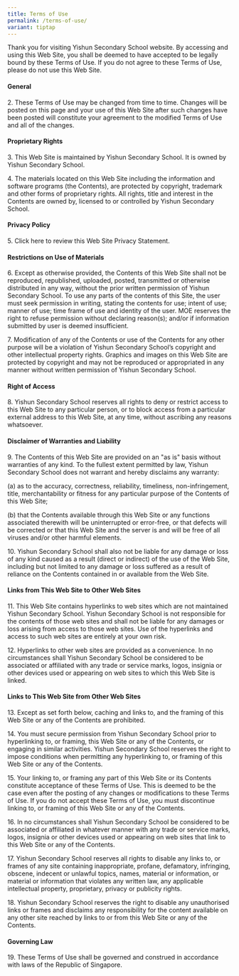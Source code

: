 ```yaml
---
title: Terms of Use
permalink: /terms-of-use/
variant: tiptap
---
```

<p>Thank you for visiting Yishun Secondary School website. By accessing and
using this Web Site, you shall be deemed to have accepted to be legally
bound by these Terms of Use. If you do not agree to these Terms of Use,
please do not use this Web Site.</p>
<h4>General</h4>
<p>2. These Terms of Use may be changed from time to time. Changes will be
posted on this page and your use of this Web Site after such changes have
been posted will constitute your agreement to the modified Terms of Use
and all of the changes.</p>
<h4>Proprietary Rights</h4>
<p>3. This Web Site is maintained by Yishun Secondary School. It is owned
by Yishun Secondary School.</p>
<p>4. The materials located on this Web Site including the information and
software programs (the Contents), are protected by copyright, trademark
and other forms of proprietary rights. All rights, title and interest in
the Contents are owned by, licensed to or controlled by Yishun Secondary
School.</p>
<h4>Privacy Policy</h4>
<p>5. Click here to review this Web Site Privacy Statement.</p>
<h4>Restrictions on Use of Materials</h4>
<p>6. Except as otherwise provided, the Contents of this Web Site shall not
be reproduced, republished, uploaded, posted, transmitted or otherwise
distributed in any way, without the prior written permission of Yishun
Secondary School. To use any parts of the contents of this Site, the user
must seek permission in writing, stating the contents for use; intent of
use; manner of use; time frame of use and identity of the user. MOE reserves
the right to refuse permission without declaring reason(s); and/or if information
submitted by user is deemed insufficient.</p>
<p>7. Modification of any of the Contents or use of the Contents for any
other purpose will be a violation of Yishun Secondary School’s copyright
and other intellectual property rights. Graphics and images on this Web
Site are protected by copyright and may not be reproduced or appropriated
in any manner without written permission of Yishun Secondary School.</p>
<h4>Right of Access</h4>
<p>8. Yishun Secondary School reserves all rights to deny or restrict access
to this Web Site to any particular person, or to block access from a particular
external address to this Web Site, at any time, without ascribing any reasons
whatsoever.</p>
<h4>Disclaimer of Warranties and Liability</h4>
<p>9. The Contents of this Web Site are provided on an "as is" basis without
warranties of any kind. To the fullest extent permitted by law, Yishun
Secondary School does not warrant and hereby disclaims any warranty:</p>
<p>(a) as to the accuracy, correctness, reliability, timeliness, non-infringement,
title, merchantability or fitness for any particular purpose of the Contents
of this Web Site;</p>
<p>(b) that the Contents available through this Web Site or any functions
associated therewith will be uninterrupted or error-free, or that defects
will be corrected or that this Web Site and the server is and will be free
of all viruses and/or other harmful elements.</p>
<p>10. Yishun Secondary School shall also not be liable for any damage or
loss of any kind caused as a result (direct or indirect) of the use of
the Web Site, including but not limited to any damage or loss suffered
as a result of reliance on the Contents contained in or available from
the Web Site.</p>
<h4>Links from This Web Site to Other Web Sites</h4>
<p>11. This Web Site contains hyperlinks to web sites which are not maintained
Yishun Secondary School. Yishun Secondary School is not responsible for
the contents of those web sites and shall not be liable for any damages
or loss arising from access to those web sites. Use of the hyperlinks and
access to such web sites are entirely at your own risk.</p>
<p>12. Hyperlinks to other web sites are provided as a convenience. In no
circumstances shall Yishun Secondary School be considered to be associated
or affiliated with any trade or service marks, logos, insignia or other
devices used or appearing on web sites to which this Web Site is linked.</p>
<h4>Links to This Web Site from Other Web Sites</h4>
<p>13. Except as set forth below, caching and links to, and the framing of
this Web Site or any of the Contents are prohibited.</p>
<p>14. You must secure permission from Yishun Secondary School prior to hyperlinking
to, or framing, this Web Site or any of the Contents, or engaging in similar
activities. Yishun Secondary School reserves the right to impose conditions
when permitting any hyperlinking to, or framing of this Web Site or any
of the Contents.</p>
<p>15. Your linking to, or framing any part of this Web Site or its Contents
constitute acceptance of these Terms of Use. This is deemed to be the case
even after the posting of any changes or modifications to these Terms of
Use. If you do not accept these Terms of Use, you must discontinue linking
to, or framing of this Web Site or any of the Contents.</p>
<p>16. In no circumstances shall Yishun Secondary School be considered to
be associated or affiliated in whatever manner with any trade or service
marks, logos, insignia or other devices used or appearing on web sites
that link to this Web Site or any of the Contents.</p>
<p>17. Yishun Secondary School reserves all rights to disable any links to,
or frames of any site containing inappropriate, profane, defamatory, infringing,
obscene, indecent or unlawful topics, names, material or information, or
material or information that violates any written law, any applicable intellectual
property, proprietary, privacy or publicity rights.</p>
<p>18. Yishun Secondary School reserves the right to disable any unauthorised
links or frames and disclaims any responsibility for the content available
on any other site reached by links to or from this Web Site or any of the
Contents.</p>
<h4>Governing Law</h4>
<p>19. These Terms of Use shall be governed and construed in accordance with
laws of the Republic of Singapore.</p>
<p></p>